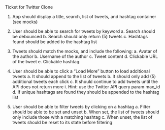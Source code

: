 Ticket for Twitter Clone

1. App should display a title, search, list of tweets, and hashtag container (see mocks) 

2. User should be able to search for tweets by keyword a. Search should be debounced b. Search should only return (5) tweets c. Hashtags found should be added to the hashtag list 

3. Tweets should match the mocks, and include the following: a. Avatar of the author b. Username of the author c. Tweet content d. Clickable URL of the tweet e. Clickable hashtag 

4. User should be able to click a “Load More” button to load additional tweets a. It should append to the list of tweets b. It should only add (5) additional tweets each click c. It should continue to add tweets until the API does not return more i. Hint: use the Twitter API query param max_id d. If unique hashtags are found they should be appended to the hashtag list 

5. User should be able to filter tweets by clicking on a hashtag a. Filter should be able to be set and unset b. When set, the list of tweets should only include those with a matching hashtag c. When unset, the list of tweets should be reset to its state before filtering
